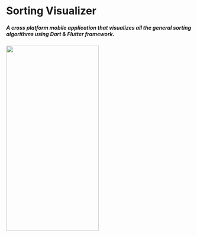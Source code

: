 # Sorting Visualizer

##### A cross platform mobile application that visualizes all the general sorting algorithms using Dart & Flutter framework.

 <img src="https://github.com/Shwetank14/Sorting-Algorithm-Visualizer/blob/master/Sort/bublesort.gif" width="250" height="500" />
